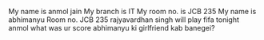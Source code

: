 My name is anmol jain
My branch is IT
My room no. is JCB 235
My name is abhimanyu
Room no. JCB 235
rajyavardhan singh will play fifa tonight
anmol what was ur score 
abhimanyu ki girlfriend kab banegei?

